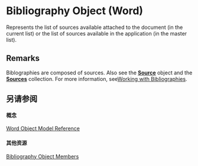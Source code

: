 
# Bibliography Object (Word)

Represents the list of sources available attached to the document (in the current list) or the list of sources available in the application (in the master list).


## Remarks

Biblographies are composed of sources. Also see the  **[Source](f90108a8-6432-a700-86ce-7b8f9e9c034b.md)** object and the **[Sources](92a74894-1c69-0ff1-749d-baa49b45a174.md)** collection. For more information, see[Working with Bibliographies](ce05a0bd-bacd-16e1-0ab0-793a47a15da5.md).


## 另请参阅


#### 概念


[Word Object Model Reference](be452561-b436-bb9b-6f94-3faa9a74a6fd.md)
#### 其他资源


[Bibliography Object Members](http://msdn.microsoft.com/library/f016a091-e556-43e4-3c49-6c4e307ba422%28Office.15%29.aspx)